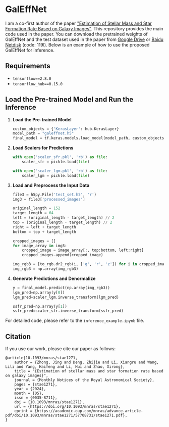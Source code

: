 # GalEffNet
I am a co-first author of the paper ["Estimation of Stellar Mass and Star Formation Rate Based on Galaxy Images"](https://doi.org/10.1093/mnras/stae1271). This repository provides the main code used in the paper. You can download the pretrained weights of GalEffNet and the test dataset used in the paper from [Google Drive](https://drive.google.com/file/d/1TI__JrC3rEGnm6pZ7GvkqB9Hze72kmPG/view?usp=drive_link) or [Baidu Netdisk](https://pan.baidu.com/s/1BTKr35C0EQ2ynD1QySXi9Q) (code: 119l). Below is an example of how to use the proposed GalEffNet for inference.

## Requirements
- `tensorflow==2.8.0`
- `tensorflow_hub==0.15.0`

## Load the Pre-trained Model and Run the Inference

1. **Load the Pre-trained Model**
    ```python
    custom_objects = {'KerasLayer': hub.KerasLayer}
    model_path = "galeffnet.h5"
    final_model = tf.keras.models.load_model(model_path, custom_objects)
    ```

2. **Load Scalers for Predictions**
    ```python
    with open('scaler_sfr.pkl', 'rb') as file:
        scaler_sfr = pickle.load(file)

    with open('scaler_lgm.pkl', 'rb') as file:
        scaler_lgm = pickle.load(file)
    ```

3. **Load and Preprocess the Input Data**
    ```python
    file3 = h5py.File('test_set.h5', 'r')
    img3 = file3['processed_images']

    original_length = 152
    target_length = 64
    left = (original_length - target_length) // 2
    top = (original_length - target_length) // 2
    right = left + target_length
    bottom = top + target_length

    cropped_images = []
    for image_array in img3:
        cropped_image = image_array[:, top:bottom, left:right]
        cropped_images.append(cropped_image)

    img_rgb3 = [to_rgb.dr2_rgb(i, ['g', 'r', 'z']) for i in cropped_images]
    img_rgb3 = np.array(img_rgb3)
    ```
4. **Generate Predictions and Denormalize**
    ```python
    y = final_model.predict(np.array(img_rgb3))
    lgm_pred=np.array(y[0])
    lgm_pred=scaler_lgm.inverse_transform(lgm_pred)
    
    ssfr_pred=np.array(y[1])
    ssfr_pred=scaler_sfr.inverse_transform(ssfr_pred)
    ```

For detailed code, please refer to the `inference_example.ipynb` file.

## Citation

If you use our work, please cite our paper as follows:
```
@article{10.1093/mnras/stae1271,
    author = {Zhong, Jing and Deng, Zhijie and Li, Xiangru and Wang, Lili and Yang, Haifeng and Li, Hui and Zhao, Xirong},
    title = "{Estimation of stellar mass and star formation rate based on galaxy images}",
    journal = {Monthly Notices of the Royal Astronomical Society},
    pages = {stae1271},
    year = {2024},
    month = {05},
    issn = {0035-8711},
    doi = {10.1093/mnras/stae1271},
    url = {https://doi.org/10.1093/mnras/stae1271},
    eprint = {https://academic.oup.com/mnras/advance-article-pdf/doi/10.1093/mnras/stae1271/57708731/stae1271.pdf},
}
 ```





